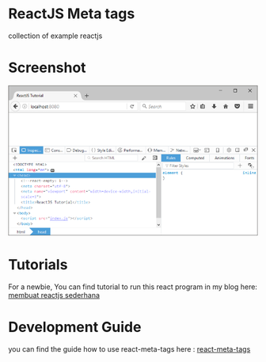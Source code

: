 # ReactJS Meta tags
collection of example reactjs  
# Screenshot
![reactjs meta tags screenshot](https://github.com/dhanyn10/react/raw/react-meta-tags/reactjs-meta-tags-tutorial.png)  
# Tutorials
For a newbie, You can find tutorial to run this react program in my blog here: [membuat reactjs sederhana](http://www.dhan.web.id/2016/11/membuat-program-sederhana-dengan-reactjs.html)
# Development Guide  
you can find the guide how to use react-meta-tags here : [react-meta-tags](https://github.com/s-yadav/react-meta-tags)